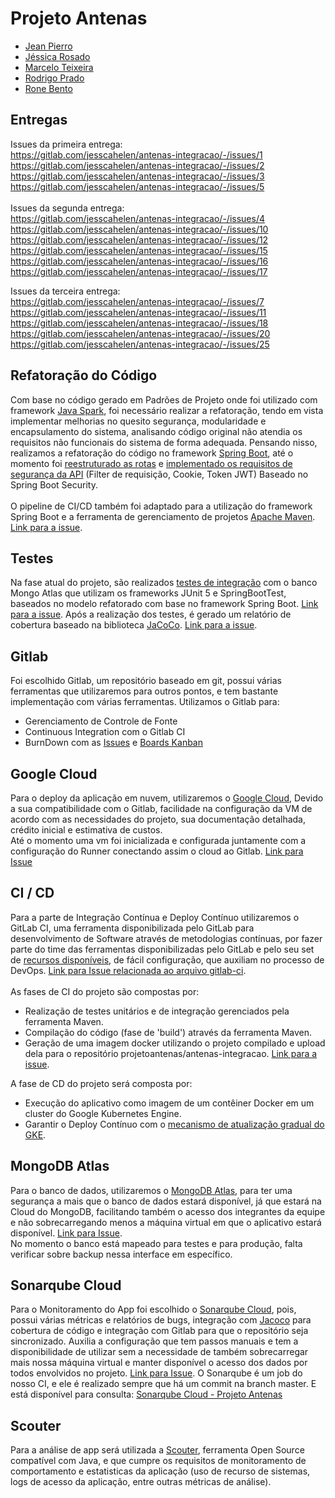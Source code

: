 # Projeto Antenas

- [Jean Pierro](https://gitlab.com/JeanLPierro)
- [Jéssica Rosado](https://gitlab.com/jesscahelen/)
- [Marcelo Teixeira](https://gitlab.com/marcelofsteixeira)
- [Rodrigo Prado](https://gitlab.com/RodrigoPradoDaSilva)
- [Rone Bento](https://gitlab.com/ronefb)

## Entregas
Issues da primeira entrega:\
https://gitlab.com/jesscahelen/antenas-integracao/-/issues/1 \
https://gitlab.com/jesscahelen/antenas-integracao/-/issues/2 \
https://gitlab.com/jesscahelen/antenas-integracao/-/issues/3 \
https://gitlab.com/jesscahelen/antenas-integracao/-/issues/5 \
\
Issues da segunda entrega: \
https://gitlab.com/jesscahelen/antenas-integracao/-/issues/4 \
https://gitlab.com/jesscahelen/antenas-integracao/-/issues/10 \
https://gitlab.com/jesscahelen/antenas-integracao/-/issues/12 \
https://gitlab.com/jesscahelen/antenas-integracao/-/issues/15 \
https://gitlab.com/jesscahelen/antenas-integracao/-/issues/16 \
https://gitlab.com/jesscahelen/antenas-integracao/-/issues/17 

Issues da terceira entrega: \
https://gitlab.com/jesscahelen/antenas-integracao/-/issues/7 \
https://gitlab.com/jesscahelen/antenas-integracao/-/issues/11 \
https://gitlab.com/jesscahelen/antenas-integracao/-/issues/18 \
https://gitlab.com/jesscahelen/antenas-integracao/-/issues/20 \
https://gitlab.com/jesscahelen/antenas-integracao/-/issues/25 

## Refatoração do Código


Com base no código gerado em Padrões de Projeto onde foi utilizado com framework [Java Spark](http://sparkjava.com/), foi necessário realizar a refatoração, tendo em vista implementar melhorias no quesito segurança, modularidade e encapsulamento do sistema, analisando código original não atendia os requisitos não funcionais do sistema de forma adequada.
Pensando nisso, realizamos a refatoração do código no framework [Spring Boot](https://spring.io/projects/spring-boot), até o momento foi [reestruturado as rotas](https://gitlab.com/jesscahelen/antenas-integracao/-/issues/15 "Link para Issue") e [implementado os requisitos de segurança da API](https://gitlab.com/jesscahelen/antenas-integracao/-/issues/16 "Link para Issue") (Filter de requisição, Cookie, Token JWT) Baseado no Spring Boot Security.
\
\
O pipeline de CI/CD também foi adaptado para a utilização do framework Spring Boot e a ferramenta de gerenciamento de projetos [Apache Maven](https://maven.apache.org/). [Link para a issue](https://gitlab.com/jesscahelen/antenas-integracao/-/issues/17).

## Testes

Na fase atual do projeto, são realizados [testes de integração](https://gitlab.com/jesscahelen/antenas-integracao/-/commit/4f894498bb7a7e4cf75a2cd1e0c133cbbb4e3825 "Link para o commit") com o banco Mongo Atlas que utilizam os frameworks JUnit 5 e SpringBootTest, baseados no modelo refatorado com base no framework Spring Boot. [Link para a issue](https://gitlab.com/jesscahelen/antenas-integracao/-/issues/2).
Após a realização dos testes, é gerado um relatório de cobertura baseado na biblioteca [JaCoCo](https://www.eclemma.org/jacoco/). [Link para a issue](https://gitlab.com/jesscahelen/antenas-integracao/-/issues/10).

## Gitlab

Foi escolhido Gitlab, um repositório baseado em git, possui várias ferramentas que utilizaremos para outros pontos, e tem bastante implementação com várias ferramentas.
Utilizamos o Gitlab para:
- Gerenciamento de Controle de Fonte
- Continuous Integration com o Gitlab CI
- BurnDown com as [Issues](https://gitlab.com/jesscahelen/antenas-integracao/-/issues "Issues") e [Boards Kanban](https://gitlab.com/jesscahelen/antenas-integracao/-/boards "Boards")

## Google Cloud

Para o deploy da aplicação em nuvem, utilizaremos o [Google Cloud](https://cloud.google.com), Devido a sua compatibilidade com o Gitlab, facilidade na configuração da VM de acordo com as necessidades do projeto, sua documentação detalhada, crédito inicial e estimativa de custos.
\
Até o momento uma vm foi inicializada e configurada juntamente com a configuração do Runner conectando assim o cloud ao Gitlab. [Link para Issue](https://gitlab.com/jesscahelen/antenas-integracao/-/issues/3)


## CI / CD

 Para a parte de Integração Contínua e Deploy Contínuo utilizaremos o GitLab CI, uma ferramenta disponibilizada pelo GitLab para desenvolvimento de Software através de metodologias contínuas, por fazer parte do time das ferramentas disponibilizadas pelo GitLab e pelo seu set de [recursos disponíveis](https://docs.gitlab.com/ee/ci/#feature-set), de fácil configuração, que auxiliam no processo de DevOps. [Link para Issue relacionada ao arquivo gitlab-ci](https://gitlab.com/jesscahelen/antenas-integracao/-/issues/5).
 \
 \
 As fases de CI do projeto são compostas por:
- Realização de testes unitários e de integração gerenciados pela ferramenta Maven.
- Compilação do código (fase de 'build') através da ferramenta Maven.
- Geração de uma imagem docker utilizando o projeto compilado e upload dela para o repositório projetoantenas/antenas-integracao. [Link para a issue](https://gitlab.com/jesscahelen/antenas-integracao/-/issues/17).

A fase de CD do projeto será composta por:
- Execução do aplicativo como imagem de um contêiner Docker em um cluster do Google Kubernetes Engine.
- Garantir o Deploy Contínuo com o [mecanismo de atualização gradual do GKE](https://cloud.google.com/kubernetes-engine/docs/tutorials/hello-app#step_8_deploy_a_new_version_of_your_app).

## MongoDB Atlas

Para o banco de dados, utilizaremos o [MongoDB Atlas](https://www.mongodb.com/cloud/atlas), para ter uma segurança a mais que o banco de dados estará disponível, já que estará na Cloud do MongoDB, facilitando também o acesso dos integrantes da equipe e não sobrecarregando menos a máquina virtual em que o aplicativo estará disponível. [Link para Issue](https://gitlab.com/jesscahelen/antenas-integracao/-/issues/4).
\
No momento o banco está mapeado para testes e para produção, falta verificar sobre backup nessa interface em específico.


## Sonarqube Cloud

Para o Monitoramento do App foi escolhido o [Sonarqube Cloud](https://sonarcloud.io/), pois, possui várias métricas e relatórios de bugs, integração com [Jacoco](https://mvnrepository.com/artifact/org.jacoco/jacoco-maven-plugin) para cobertura de código e integração com Gitlab para que o repositório seja sincronizado. Auxilia a configuração que tem passos manuais e tem a disponibilidade de utilizar sem a necessidade de também sobrecarregar mais nossa máquina virtual e manter disponível o acesso dos dados por todos envolvidos no projeto. [Link para Issue](https://gitlab.com/jesscahelen/antenas-integracao/-/issues/25).
O Sonarqube é um job do nosso CI, e ele é realizado sempre que há um commit na branch master.
E está disponível para consulta: [Sonarqube Cloud - Projeto Antenas](https://sonarcloud.io/dashboard?id=jesscahelen_antenas-integracao)

## Scouter

Para a análise de app será utilizada a [Scouter](https://github.com/scouter-project/scouter), ferramenta Open Source compatível com Java,  e que cumpre os requisitos de monitoramento de comportamento e estatisticas da aplicação (uso de recurso de sistemas, logs de acesso da aplicação, entre outras métricas de análise).
